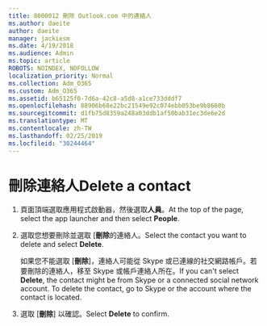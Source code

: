 ```yaml
---
title: 8000012 刪除 Outlook.com 中的連絡人
ms.author: daeite
author: daeite
manager: jackiesm
ms.date: 4/19/2018
ms.audience: Admin
ms.topic: article
ROBOTS: NOINDEX, NOFOLLOW
localization_priority: Normal
ms.collection: Adm_O365
ms.custom: Adm_O365
ms.assetid: b65125f0-7d6a-42c8-a5d8-a1ce733dddf7
ms.openlocfilehash: 88906b68e22bc21549e92c074ebb053be9b8660b
ms.sourcegitcommit: d1fb75d8359a248a03ddb1af50bab31ec3de6e2d
ms.translationtype: MT
ms.contentlocale: zh-TW
ms.lasthandoff: 02/25/2019
ms.locfileid: "30244464"
---
```

# <a name="delete-a-contact"></a><span data-ttu-id="a31a2-102">刪除連絡人</span><span class="sxs-lookup"><span data-stu-id="a31a2-102">Delete a contact</span></span>

1. <span data-ttu-id="a31a2-103">頁面頂端選取應用程式啟動器，然後選取**人員**。</span><span class="sxs-lookup"><span data-stu-id="a31a2-103">At the top of the page, select the app launcher  and then select **People**.</span></span> 
    
2. <span data-ttu-id="a31a2-104">選取您想要刪除並選取 [**刪除**的連絡人。</span><span class="sxs-lookup"><span data-stu-id="a31a2-104">Select the contact you want to delete and select **Delete**.</span></span>
    
    <span data-ttu-id="a31a2-p101">如果您不能選取 [**刪除**]，連絡人可能從 Skype 或已連線的社交網路帳戶。若要刪除的連絡人，移至 Skype 或帳戶連絡人所在。</span><span class="sxs-lookup"><span data-stu-id="a31a2-p101">If you can't select **Delete**, the contact might be from Skype or a connected social network account. To delete the contact, go to Skype or the account where the contact is located.</span></span>
    
3. <span data-ttu-id="a31a2-107">選取 [**刪除**] 以確認。</span><span class="sxs-lookup"><span data-stu-id="a31a2-107">Select **Delete** to confirm.</span></span> 
    

